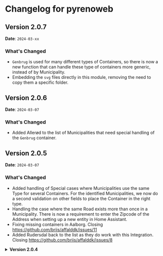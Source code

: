 # Changelog for pyrenoweb

## Version 2.0.7

**Date**: `2024-03-xx`

### What's Changed
- `Genbrug` is used for many different types of Containers, so there is now a new function that can handle these type of containers more generic, instead of by Municipality.
- Embedding the `svg` files directly in this module, removing the need to copy them a specific folder.

## Version 2.0.6

**Date**: `2024-03-07`

### What's Changed

- Added Allerød to the list of Municipalities that need special handling of the `Genbrug` container.

## Version 2.0.5

**Date**: `2024-03-07`

### What's Changed

- Added handling of Special cases where Municipalities use the same Type for several Containers. For the identified Municipalities, we now do a second validation on other fields to place the Container in the right type.
- Handling the case where the same Road exists more than once in a Municipality. There is now a requirement to enter the Zipcode of the Address when setting up a new entity in Home Assistant.
- Fixing missing containers in Aalborg. Closing https://github.com/briis/affalddk/issues/11
- Added Rudersdal back to the list as they do work with this Integration. Closing https://github.com/briis/affalddk/issues/8

<details>
  <summary><b>Version 2.0.4</b></summary>
  **Date**: `2024-03-02`

### Changes

* Removed the following Municipalities as they are not supported:
  * Balleup
  * Billund
  * Fanø
  * Favrskov
  * Fredericia
  * Frederikshavn
  * Guldborgsund
  * Haderslev
  * Herning
  * Holbæk
  * Holstebro
  * Ikast-Brande
  * Ishøj - They use the API, but do not supply dates, only textual descriptions, which cannot be converted to dates.
  * Kalundborg
  * Kolding
  * Læsø
  * Lolland
  * Middelfart
  * Morsø
  * Norddjurs
  * Nordfyns
  * Nyborg
  * Odder
  * Odense
  * Silkeborg
  * Skanderborg
  * Skive
  * Struer
  * Syddjurs
  * Thisted
  * Vejle
  * Vesthimmerland
  * Viborg
  * Tønder - They use the API in a Non-Standard way. Still under investigation if I can retrieve the data
  * Vallensbæk

* Added new function to support Municipalities that only supply weekdays. (Albertslund, Furesø).
* Added new garbage type `plastmetalmadmdk` which holds *Plast, Metal, Mad & Drikkekartoner*
* Added new garbage type `pappapir` which holds *Pap & Papir*
* Added new garbage type `tekstil` which holds *Tekstilaffald*
* Added new garbage type `glasplast` which holds *Glas, Plast & Madkartoner*
* Added new garbage type `plastmetalpapir` which holds *Plast, Metal & Papir*
* Fixed bug when Garbage Type could be in more than pickup type. Happens when partial strings are the same.

</details>
